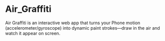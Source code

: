 # Air_Graffiti
Air Graffiti is an interactive web app that turns your Phone motion (accelerometer/gyroscope) into dynamic paint strokes—draw in the air and watch it appear on screen.

